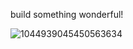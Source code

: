 build something wonderful!

![1044939045450563634](https://github.com/veerbia/veerbia/assets/102765426/fa6cd42a-a04b-4bd9-8a92-21a660a6b5ab)
